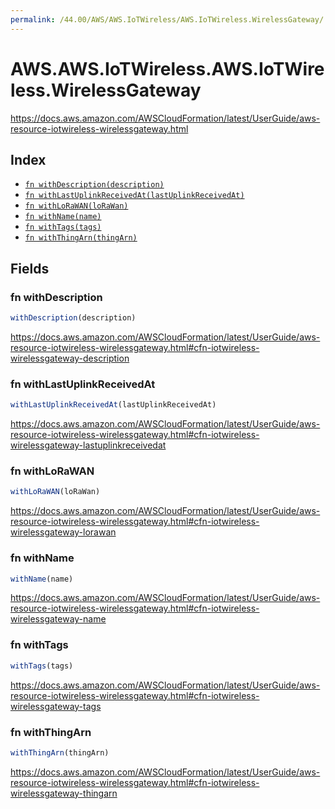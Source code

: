 ```yaml
---
permalink: /44.00/AWS/AWS.IoTWireless/AWS.IoTWireless.WirelessGateway/
---
```


# AWS.AWS.IoTWireless.AWS.IoTWireless.WirelessGateway

https://docs.aws.amazon.com/AWSCloudFormation/latest/UserGuide/aws-resource-iotwireless-wirelessgateway.html

## Index

* [`fn withDescription(description)`](#fn-withdescription)
* [`fn withLastUplinkReceivedAt(lastUplinkReceivedAt)`](#fn-withlastuplinkreceivedat)
* [`fn withLoRaWAN(loRaWan)`](#fn-withlorawan)
* [`fn withName(name)`](#fn-withname)
* [`fn withTags(tags)`](#fn-withtags)
* [`fn withThingArn(thingArn)`](#fn-withthingarn)

## Fields

### fn withDescription

```ts
withDescription(description)
```

https://docs.aws.amazon.com/AWSCloudFormation/latest/UserGuide/aws-resource-iotwireless-wirelessgateway.html#cfn-iotwireless-wirelessgateway-description

### fn withLastUplinkReceivedAt

```ts
withLastUplinkReceivedAt(lastUplinkReceivedAt)
```

https://docs.aws.amazon.com/AWSCloudFormation/latest/UserGuide/aws-resource-iotwireless-wirelessgateway.html#cfn-iotwireless-wirelessgateway-lastuplinkreceivedat

### fn withLoRaWAN

```ts
withLoRaWAN(loRaWan)
```

https://docs.aws.amazon.com/AWSCloudFormation/latest/UserGuide/aws-resource-iotwireless-wirelessgateway.html#cfn-iotwireless-wirelessgateway-lorawan

### fn withName

```ts
withName(name)
```

https://docs.aws.amazon.com/AWSCloudFormation/latest/UserGuide/aws-resource-iotwireless-wirelessgateway.html#cfn-iotwireless-wirelessgateway-name

### fn withTags

```ts
withTags(tags)
```

https://docs.aws.amazon.com/AWSCloudFormation/latest/UserGuide/aws-resource-iotwireless-wirelessgateway.html#cfn-iotwireless-wirelessgateway-tags

### fn withThingArn

```ts
withThingArn(thingArn)
```

https://docs.aws.amazon.com/AWSCloudFormation/latest/UserGuide/aws-resource-iotwireless-wirelessgateway.html#cfn-iotwireless-wirelessgateway-thingarn